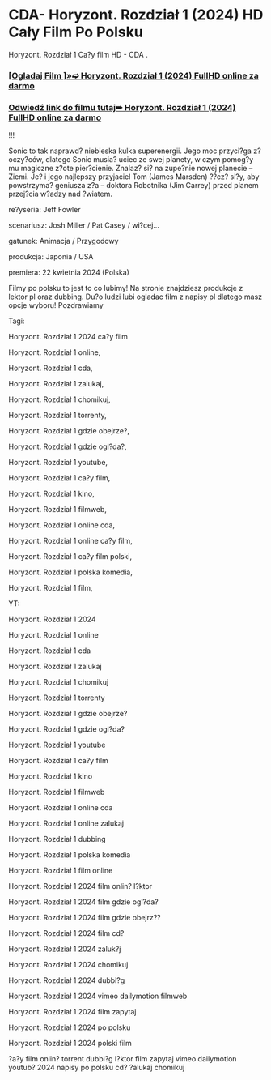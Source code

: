 # CDA- Horyzont. Rozdział 1 (2024) HD Cały Film Po Polsku
Horyzont. Rozdział 1 Ca?y film HD - CDA .

 <div class="markdown-heading" dir="auto"><h3 tabindex="-1" class="heading-element" dir="auto"><a href="https://cutt.ly/7ejenRn6">[Ogladaj Film ]»➫ Horyzont. Rozdział 1 (2024) FullHD online za darmo</a></h3></p>

<div class="markdown-heading" dir="auto"><h3 tabindex="-1" class="heading-element" dir="auto"><a href="https://cutt.ly/7ejenRn6">Odwiedź link do filmu tutaj➠ Horyzont. Rozdział 1 (2024) FullHD online za darmo</a></h3></p>


!!!

Sonic to tak naprawd? niebieska kulka superenergii. Jego moc przyci?ga z?oczy?ców, dlatego Sonic musia? uciec ze swej planety, w czym pomog?y mu magiczne z?ote pier?cienie. Znalaz? si? na zupe?nie nowej planecie – Ziemi. Je? i jego najlepszy przyjaciel Tom (James Marsden) ??cz? si?y, aby powstrzyma? geniusza z?a – doktora Robotnika (Jim Carrey) przed planem przej?cia w?adzy nad ?wiatem.

 

re?yseria: Jeff Fowler

scenariusz: Josh Miller / Pat Casey / wi?cej...

gatunek: Animacja / Przygodowy

produkcja: Japonia / USA

premiera: 22 kwietnia 2024 (Polska)

 

Filmy po polsku to jest to co lubimy! Na stronie znajdziesz produkcje z lektor pl oraz dubbing. Du?o ludzi lubi ogladac film z napisy pl dlatego masz opcje wyboru! Pozdrawiamy

 

Tagi:

Horyzont. Rozdział 1 2024 ca?y film

Horyzont. Rozdział 1 online,

Horyzont. Rozdział 1 cda,

Horyzont. Rozdział 1 zalukaj,

Horyzont. Rozdział 1 chomikuj,

Horyzont. Rozdział 1 torrenty,

Horyzont. Rozdział 1 gdzie obejrze?,

Horyzont. Rozdział 1 gdzie ogl?da?,

Horyzont. Rozdział 1 youtube,

Horyzont. Rozdział 1 ca?y film,

Horyzont. Rozdział 1 kino,

Horyzont. Rozdział 1 filmweb,

Horyzont. Rozdział 1 online cda,

Horyzont. Rozdział 1 online ca?y film,

Horyzont. Rozdział 1 ca?y film polski,

Horyzont. Rozdział 1 polska komedia,

Horyzont. Rozdział 1 film,

YT:

Horyzont. Rozdział 1 2024

Horyzont. Rozdział 1 online

Horyzont. Rozdział 1 cda

Horyzont. Rozdział 1 zalukaj

Horyzont. Rozdział 1 chomikuj

Horyzont. Rozdział 1 torrenty

Horyzont. Rozdział 1 gdzie obejrze?

Horyzont. Rozdział 1 gdzie ogl?da?

Horyzont. Rozdział 1 youtube

Horyzont. Rozdział 1 ca?y film

Horyzont. Rozdział 1 kino

Horyzont. Rozdział 1 filmweb

Horyzont. Rozdział 1 online cda

Horyzont. Rozdział 1 online zalukaj

Horyzont. Rozdział 1 dubbing

Horyzont. Rozdział 1 polska komedia

Horyzont. Rozdział 1 film online

Horyzont. Rozdział 1 2024 film onlin? l?ktor

Horyzont. Rozdział 1 2024 film gdzie ogl?da?


Horyzont. Rozdział 1 2024 film gdzie obejrz??

Horyzont. Rozdział 1 2024 film cd?

Horyzont. Rozdział 1 2024 zaluk?j

Horyzont. Rozdział 1 2024 chomikuj

Horyzont. Rozdział 1 2024 dubbi?g

Horyzont. Rozdział 1 2024 vimeo dailymotion filmweb

Horyzont. Rozdział 1 2024 film zapytaj

Horyzont. Rozdział 1 2024 po polsku

Horyzont. Rozdział 1 2024 polski film

?a?y film onlin? torrent dubbi?g l?ktor film zapytaj vimeo dailymotion youtub? 2024 napisy po polsku cd? ?alukaj chomikuj
